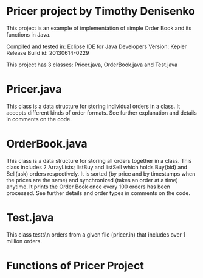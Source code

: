 Pricer project by Timothy Denisenko
======

This project is an example of implementation of simple Order Book and its functions in Java.

Compiled and tested in:
Eclipse IDE for Java Developers
Version: Kepler Release
Build id: 20130614-0229

This project has 3 classes: Pricer.java, OrderBook.java and Test.java

Pricer.java
======
This class is a data structure for storing individual orders in a class.
It accepts different kinds of order formats.
See further explanation and details in comments on the code.

OrderBook.java
======
This class is a data structure for storing all orders together in a class.
This class includes 2 ArrayLists; listBuy and listSell which holds Buy(bid) and Sell(ask) orders respectively.
It is sorted (by price and by timestamps when the prices are the same) and synchronized (takes an order at a time) anytime.
It prints the Order Book once every 100 orders has been processed.
See further details and order types in comments on the code.

Test.java
======
This class tests\n orders from a given file (pricer.in) that includes over 1 million orders.

Functions of Pricer Project
======
